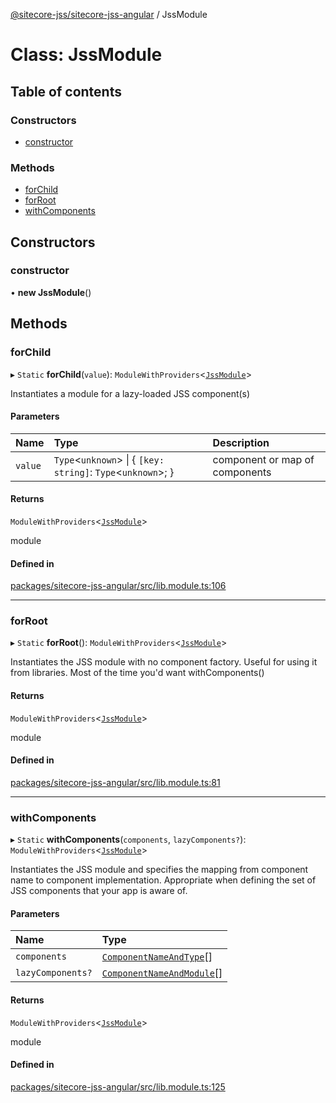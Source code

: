 [@sitecore-jss/sitecore-jss-angular](../README.md) / JssModule

# Class: JssModule

## Table of contents

### Constructors

- [constructor](JssModule.md#constructor)

### Methods

- [forChild](JssModule.md#forchild)
- [forRoot](JssModule.md#forroot)
- [withComponents](JssModule.md#withcomponents)

## Constructors

### constructor

• **new JssModule**()

## Methods

### forChild

▸ `Static` **forChild**(`value`): `ModuleWithProviders`\<[`JssModule`](JssModule.md)\>

Instantiates a module for a lazy-loaded JSS component(s)

#### Parameters

| Name | Type | Description |
| :------ | :------ | :------ |
| `value` | `Type`\<`unknown`\> \| \{ `[key: string]`: `Type`\<`unknown`\>;  } | component or map of components |

#### Returns

`ModuleWithProviders`\<[`JssModule`](JssModule.md)\>

module

#### Defined in

[packages/sitecore-jss-angular/src/lib.module.ts:106](https://github.com/Sitecore/jss/blob/2c396326d/packages/sitecore-jss-angular/src/lib.module.ts#L106)

___

### forRoot

▸ `Static` **forRoot**(): `ModuleWithProviders`\<[`JssModule`](JssModule.md)\>

Instantiates the JSS module with no component factory.
Useful for using it from libraries. Most of the time you'd want withComponents()

#### Returns

`ModuleWithProviders`\<[`JssModule`](JssModule.md)\>

module

#### Defined in

[packages/sitecore-jss-angular/src/lib.module.ts:81](https://github.com/Sitecore/jss/blob/2c396326d/packages/sitecore-jss-angular/src/lib.module.ts#L81)

___

### withComponents

▸ `Static` **withComponents**(`components`, `lazyComponents?`): `ModuleWithProviders`\<[`JssModule`](JssModule.md)\>

Instantiates the JSS module and specifies the mapping from component name to component implementation.
Appropriate when defining the set of JSS components that your app is aware of.

#### Parameters

| Name | Type |
| :------ | :------ |
| `components` | [`ComponentNameAndType`](ComponentNameAndType.md)[] |
| `lazyComponents?` | [`ComponentNameAndModule`](../interfaces/ComponentNameAndModule.md)[] |

#### Returns

`ModuleWithProviders`\<[`JssModule`](JssModule.md)\>

module

#### Defined in

[packages/sitecore-jss-angular/src/lib.module.ts:125](https://github.com/Sitecore/jss/blob/2c396326d/packages/sitecore-jss-angular/src/lib.module.ts#L125)
